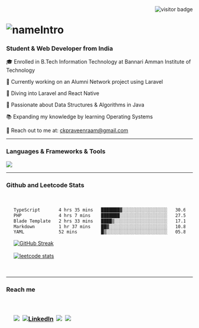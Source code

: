 <img align="right" src="https://visitor-badge.laobi.icu/badge?page_id=praveenraam.praveenraam" alt="visitor badge"/>
<br>
<h1 align="left" style="margin-top: 30px;">
    <img src="https://readme-typing-svg.demolab.com?font=Fira+Code&pause=1000&center=true&multiline=true&random=true&width=435&lines=Heyy!!+I'm+praveenraam&color=8892BF" alt="nameIntro" />
</h1>
<h3 align="left"><strong>Student & Web Developer from India</strong></h3>
<div align="left">
  <p>🎓 Enrolled in B.Tech Information Technology at Bannari Amman Institute of Technology</p>
  <p>🚀 Currently working on an Alumni Network project using Laravel</p>
  <p>🌟 Diving into Laravel and React Native</p>
  <p>🧠 Passionate about Data Structures & Algorithms in Java</p>
  <p>📚 Expanding my knowledge by learning Operating Systems</p>
  <p>📧 Reach out to me at: <a href="mailto:ckpraveenraam@gmail.com">ckpraveenraam@gmail.com</a></p>
</div>

<hr>

<h3 align="left"><strong>Languages & Frameworks & Tools</strong></h3>
<p align="left">
    <img src="https://skillicons.dev/icons?i=java,c,php,js,laravel,mysql,figma,vscode,postman,git,linux,leetcode&theme=light" />
</p>

<hr>
<h3 align="left"><strong>Github and Leetcode Stats </strong> </h3>

<div align="left" style="padding: 20px;">

<!--START_SECTION:waka-->

```txt
TypeScript       4 hrs 35 mins   ███████▓░░░░░░░░░░░░░░░░░   30.63 %
PHP              4 hrs 7 mins    ███████░░░░░░░░░░░░░░░░░░   27.50 %
Blade Template   2 hrs 33 mins   ████▒░░░░░░░░░░░░░░░░░░░░   17.12 %
Markdown         1 hr 37 mins    ██▓░░░░░░░░░░░░░░░░░░░░░░   10.88 %
YAML             52 mins         █▒░░░░░░░░░░░░░░░░░░░░░░░   05.85 %
```

<!--END_SECTION:waka-->

<a href="https://github.com/praveenraam"><img src="https://github-readme-streak-stats.herokuapp.com?user=praveenraam&theme=dark&hide_border=true" alt="GitHub Streak" /></a><br><br>
<a href="https://leetcode.com/u/praveenraam/"><img src="https://leetcard.jacoblin.cool/praveenraam" alt="leetcode stats"></a>

</div>
<hr>
<h3>Reach me<h3>
<div align="left" style="padding: 20px;">

<a href="mailto:ckpraveenraam@gmail.com"><img src="https://skillicons.dev/icons?i=gmail&theme=light"></a>&nbsp;
<a href="https://www.linkedin.com/in/praveenraam/"><img src="https://skillicons.dev/icons?i=linkedin&theme=light" alt="LinkedIn" /></a>&nbsp;
<a href="https://github.com/praveenraam"><img src="https://skillicons.dev/icons?i=github&theme=light"></a>&nbsp;
<a href="https://www.instagram.com/praveen.raam_/"><img src="https://skillicons.dev/icons?i=instagram&theme=light"></a>&nbsp;


</div>